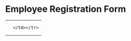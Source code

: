 <!Doctype html>
<head>
  <h1> Employee Registration Form</h1>
  <form>
    <table> 
      <tr> 
      <td>

      </td></tr>
  </form>
</head>
